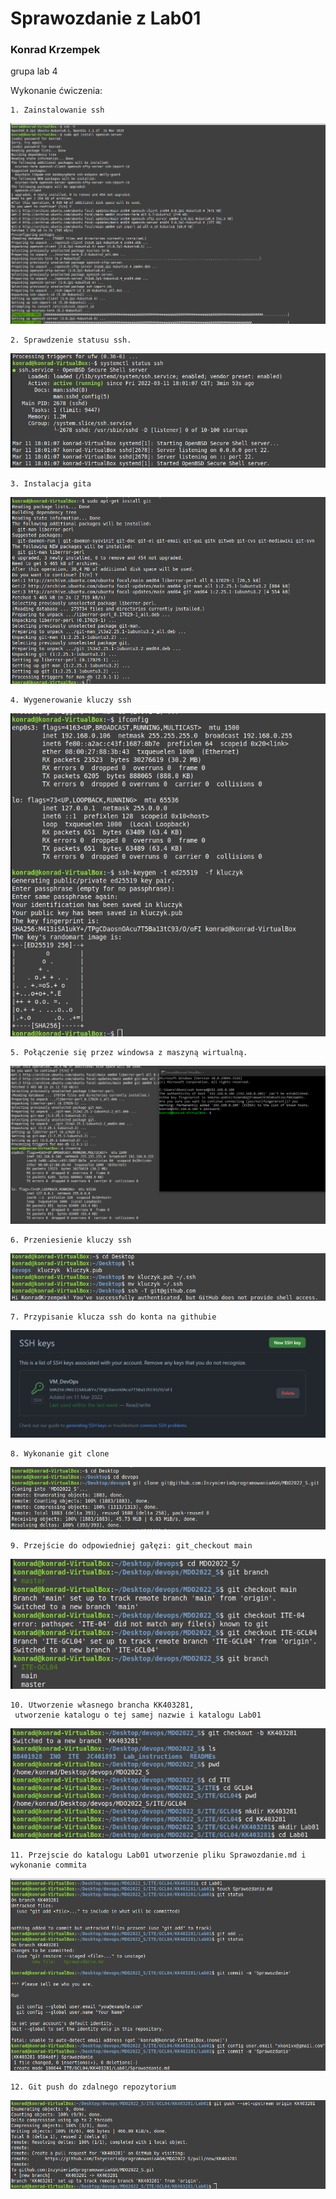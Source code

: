<h1>Sprawozdanie z Lab01</h1>

<h3>Konrad Krzempek</h3>

grupa lab 4

Wykonanie ćwiczenia:

    1. Zainstalowanie ssh

![Image](ssh_1_install.png "ssh_instalacja")

    2. Sprawdzenie statusu ssh.
![Image](spr_ssh.png "sprawdzenie")
    
    3. Instalacja gita
![Image](instalacja_gita.png "git_instalacja")

    4. Wygenerowanie kluczy ssh    
![Image](generowanie_kluczy.png "generowanie_kluczy")

    5. Połączenie się przez windowsa z maszyną wirtualną.
![Image](polaczenie_z_VM.png "polaczenie_z_VM")

    6. Przeniesienie kluczy ssh
![Image](przeniesienie_kluczy.png "przeniesienie_kluczy")

    7. Przypisanie klucza ssh do konta na githubie
![Image](klucz_ssh_github.png "przypisanie_kluczy")

    8. Wykonanie git clone
![Image](git_clone.png "git_clone")

    9. Przejście do odpowiedniej gałęzi: git_checkout main
![Image](git_checkout.png "przejscie")

    10. Utworzenie własnego brancha KK403281, 
     utworzenie katalogu o tej samej nazwie i katalogu Lab01
![Image](git_checkout-b.png "wlasny_branch")

    11. Przejscie do katalogu Lab01 utworzenie pliku Sprawozdanie.md i wykonanie commita
![Image](git_commit.png "commit")

    12. Git push do zdalnego repozytorium
![Image](git_push.png "push")
